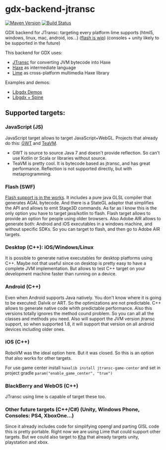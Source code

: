 # gdx-backend-jtransc

[![Maven Version](https://img.shields.io/github/tag/jtransc/gdx-backend-jtransc.svg?style=flat&label=maven)](http://search.maven.org/#search%7Cga%7C1%7Ca%3A%22gdx-backend-jtransc%22) [![Build Status](https://secure.travis-ci.org/jtransc/gdx-backend-jtransc.svg)](http://travis-ci.org/#!/jtransc/gdx-backend-jtransc)


GDX backend for JTransc: targeting every platform lime supports (html5, windows, linux, mac, android, ios...) ([flash is wip](https://github.com/jtransc/gdx-backend-jtransc/issues/3)) (consoles + unity likely to be supported in the future)

This backend for GDX uses:
* [JTransc](https://github.com/jtransc/jtransc/) for converting JVM bytecode into Haxe
* [Haxe](http://haxe.org/) as intermediate language
* [Lime](https://github.com/openfl/lime) as cross-platform multimedia Haxe library

Examples and demos:
* [Libgdx Demos](https://github.com/jtransc/jtransc-examples/tree/master/libgdx)
* [Libgdx + Spine](https://github.com/jtransc/jtransc-examples/tree/master/spine-demo)

## Supported targets:

### JavaScript (JS)

JavaScript target allows to target JavaScript+WebGL. Projects that already do this:
[GWT](http://www.gwtproject.org/) and [TeaVM](https://github.com/konsoletyper/teavm).
* GWT is source to source Java 7 and doesn't provide reflection. So can't use Kotlin or Scala or libraries without source.
* TeaVM is pretty cool. It is bytecode based as jtransc, and has great performance. Reflection is not supported directly, but with metaprogramming.

### Flash (SWF)

[Flash support is in the works](https://github.com/jtransc/gdx-backend-jtransc/issues/3). It includes a pure java GLSL compiler that generates AGAL bytecode. And there is a StateGL adaptor that simplifies the API and allows to emit Stage3D commands.
As far as I know this is the only option you have to target java/kotlin to flash.
Flash target allows to provide an option for people using older browsers.
Also Adobe AIR allows to generate both: Android and iOS executables in a windows machine, and without specific SDKs.
So you can target to flash, and then go to Adobe AIR targets.

### Desktop (C++): iOS/Windows/Linux

It is possible to generate native executables for desktop platforms using C++. Maybe not that useful since on desktop is pretty easy to have a complete JVM implementation. But allows to test C++ target on your development machine faster than running on a device.

### Android (C++)

Even when Android supports Java natively. You don't know where it is going to be executed: Dalvik or ART. So the optimizations are not predictable. C++ allows to generate native code whith predictable performance. Also this versions totally ignores the method cound problem. So you can all all the classes and methods you need.
Also will support the JVM version jtransc support, so when supported 1.8, it will support that version on all android devices including older ones.

### iOS (C++)

RoboVM was the ideal option here. But it was closed. So this is an option that also works for other targets.

For use game center install `haxelib install jtransc-game-center` and set in project gradle `param("enable_game_center", "true")`

### BlackBerry and WebOS (C++)

JTransc using lime is capable of target these too.

### Other future targets (C++/C#) (Unity, Windows Phone, Consoles: PS4, XboxOne...)

Since it already includes code for simplifying opengl and parting GlSL code this is pretty portable.
Right now we are using Lime that could support other targets.
But we could also target to [Kha](http://kha.tech/) that already targets unity, playstation and xbox.
